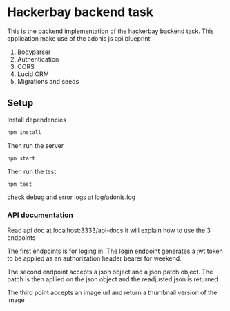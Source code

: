 # Hackerbay backend task

This is the backend implementation of the hackerbay backend task.
This application make use of the adonis js api blueprint

1. Bodyparser
2. Authentication
3. CORS
4. Lucid ORM
5. Migrations and seeds

## Setup

Install dependencies

```bash
npm install
```

Then run the server

```bash
npm start
```
Then run the test


```bash
npm test
```

check debug and error logs at log/adonis.log

### API documentation

Read api doc at localhost:3333/api-docs
it will explain how to use the 3 endpoints

The first endpoints is for loging in. The login endpoint
generates a jwt token to be applied as an authorization header bearer for weekend.

The second endpoint accepts a json object and a json patch object. The patch is then apllied on the json object and the readjusted json is returned.

The third point accepts an image url and return a thumbnail version of the image
